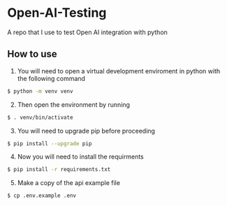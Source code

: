 # Open-AI-Testing
A repo that I use to test Open AI integration with python

## How to use

1. You will need to open a virtual development enviroment in python with the following command

```bash
$ python -m venv venv
```

2. Then open the environment by running

```bash
$ . venv/bin/activate
```

3. You will need to upgrade pip before proceeding

```bash
$ pip install --upgrade pip
```

4. Now you will need to install the requirments

```bash
$ pip install -r requirements.txt
```

5. Make a copy of the api example file

```bash
$ cp .env.example .env
```